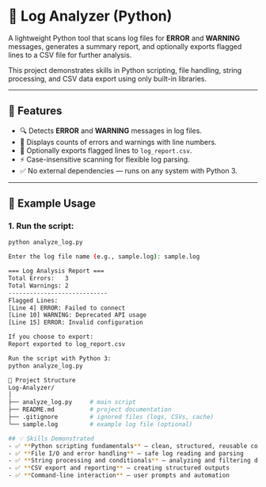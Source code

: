 # 📝 Log Analyzer (Python)

A lightweight Python tool that scans log files for **ERROR** and **WARNING** messages, generates a summary report, and optionally exports flagged lines to a CSV file for further analysis.  

This project demonstrates skills in Python scripting, file handling, string processing, and CSV data export using only built-in libraries.

---

## 🚀 Features
- 🔍 Detects **ERROR** and **WARNING** messages in log files.  
- 🧾 Displays counts of errors and warnings with line numbers.  
- 📂 Optionally exports flagged lines to `log_report.csv`.  
- ⚡ Case-insensitive scanning for flexible log parsing.  
- ✅ No external dependencies — runs on any system with Python 3.

---

## 📂 Example Usage

### 1. Run the script:
```bash
python analyze_log.py

Enter the log file name (e.g., sample.log): sample.log

=== Log Analysis Report ===
Total Errors:   3
Total Warnings: 2
----------------------------
Flagged Lines:
[Line 4] ERROR: Failed to connect
[Line 10] WARNING: Deprecated API usage
[Line 15] ERROR: Invalid configuration

If you choose to export:
Report exported to log_report.csv

Run the script with Python 3:
python analyze_log.py

📑 Project Structure
Log-Analyzer/
│
├── analyze_log.py     # main script
├── README.md          # project documentation
├── .gitignore         # ignored files (logs, CSVs, cache)
└── sample.log         # example log file (optional)

## 💡 Skills Demonstrated
- ✅ **Python scripting fundamentals** – clean, structured, reusable code  
- ✅ **File I/O and error handling** – safe log reading and parsing  
- ✅ **String processing and conditionals** – analyzing and filtering data  
- ✅ **CSV export and reporting** – creating structured outputs  
- ✅ **Command-line interaction** – user prompts and automation

